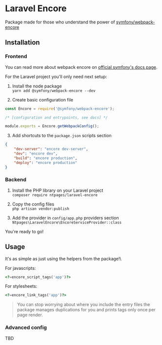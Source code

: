 # Laravel Encore

Package made for those who understand the power of [symfony/webpack-encore](https://github.com/symfony/webpack-encore)

## Installation

### Frontend

You can read more about webpack encore
on [official symfony's docs page](https://symfony.com/doc/current/frontend.html#webpack-encore).

For the Laravel project you'll only need next setup:

1. Install the node package\
   `yarn add @symfony/webpack-encore --dev`

2. Create basic configuration file

```javascript
const Encore = require('@symfony/webpack-encore');

/* [configuration and entrypoints, see docs] */

module.exports = Encore.getWebpackConfig();
```

3. Add shortcuts to the `package.json` scripts section

```json
{
    "dev-server": "encore dev-server",
    "dev": "encore dev",
    "build": "encore production",
    "deploy": "encore production"
}
```

### Backend

1. Install the PHP library on your Laravel project\
   `composer require ntpages/laravel-encore`

2. Copy the config files\
   `php artisan vendor:publish`

3. Add the provider in `config/app.php` providers section\
   `Ntpages\LaravelEncore\EncoreServiceProvider::class`

You're ready to go!

## Usage

It's as simple as just using the helpers from the package!\

For javascripts:

```php
<?=encore_script_tags('app')?>
```

For stylesheets:

```php
<?=encore_link_tags('app')?>
```

> You can stop worrying about where you include the entry files the package manages duplications for you
> and prints tags only once per page render.

### Advanced config

TBD

